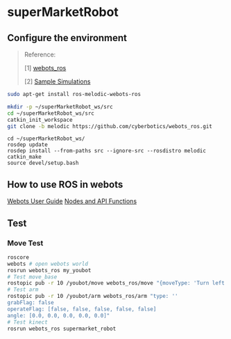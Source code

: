 # superMarketRobot
## Configure the environment
> Reference: 
> 
> [1] [webots_ros](http://wiki.ros.org/webots_ros)
> 
> [2] [Sample Simulations](http://wiki.ros.org/webots_ros/Tutorials/Sample%20Simulations)
```bash
sudo apt-get install ros-melodic-webots-ros
```
```bash
mkdir -p ~/superMarketRobot_ws/src
cd ~/superMarketRobot_ws/src
catkin_init_workspace
git clone -b melodic https://github.com/cyberbotics/webots_ros.git
```
```
cd ~/superMarketRobot_ws/
rosdep update
rosdep install --from-paths src --ignore-src --rosdistro melodic
catkin_make
source devel/setup.bash
```
## How to use ROS in webots
[Webots User Guide](https://cyberbotics.com/doc/guide/tutorial-8-using-ros?tab-ros=melodic)
[Nodes and API Functions](https://cyberbotics.com/doc/reference/nodes-and-api-functions?tab-language=ros)

## Test
### Move Test
```bash
roscore
webots # open webots world
rosrun webots_ros my_youbot
# Test move_base
rostopic pub -r 10 /youbot/move webots_ros/move "{moveType: 'Turn left', speed: 1.0, x: 0.0, z: 0.0, alphe: 0.0}" # can change moveType and other params
# Test arm
rostopic pub -r 10 /youbot/arm webots_ros/arm "type: ''
grabFlag: false
operateFlag: [false, false, false, false, false]
angle: [0.0, 0.0, 0.0, 0.0, 0.0]"
# Test kinect
rosrun webots_ros supermarket_robot

```
